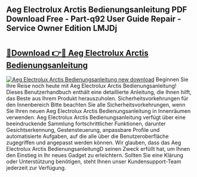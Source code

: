 ## Aeg Electrolux Arctis Bedienungsanleitung PDF Download Free - Part-q92 User Guide Repair - Service Owner Edition LMJDj

# <h2><a href="http://df1g3rp.blite.top/?on=Aeg+Electrolux+Arctis+Bedienungsanleitung">🔗Download 👉🔴 Aeg Electrolux Arctis Bedienungsanleitung</a></h2>

[![Aeg Electrolux Arctis Bedienungsanleitung new download](https://i.imgur.com/lujVjoI.png)](http://df1g3rp.blite.top/?on=Aeg+Electrolux+Arctis+Bedienungsanleitung)
Beginnen Sie Ihre Reise noch heute mit Aeg Electrolux Arctis Bedienungsanleitung! Dieses Benutzerhandbuch enthält eine detaillierte Anleitung, die Ihnen hilft, das Beste aus Ihrem Produkt herauszuholen. Sicherheitsvorkehrungen für den Innenbereich Bitte beachten Sie alle Sicherheitsvorkehrungen, wenn Sie Ihren neuen Aeg Electrolux Arctis Bedienungsanleitung in Innenräumen verwenden. Aeg Electrolux Arctis Bedienungsanleitung verfügt über eine beeindruckende Sammlung fortschrittlicher Funktionen, darunter Gesichtserkennung, Gestensteuerung, anpassbare Profile und automatisierte Aufgaben, auf die alle über die Benutzeroberfläche zugegriffen und angepasst werden können. Wir glauben, dass das Aeg Electrolux Arctis BedienungsanleitungD seinen Zweck erfüllt hat, um Ihnen den Einstieg in Ihr neues Gadget zu erleichtern. Sollten Sie eine Klärung oder Unterstützung benötigen, steht Ihnen unser Kundensupport-Team jederzeit zur Verfügung.
